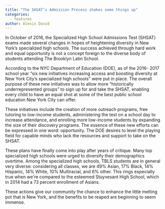 ```yaml
---
title: "The SHSAT’s Admission Process shakes some things up"
categories:
  - features
author: Alexis David
---
```


In October of 2016, the Specialized High School Admissions Test (SHSAT) exams made several changes in hopes of heightening diversity in New York’s specialized high schools.  The success achieved through hard work and equal opportunity is not a concept foreign to the diverse body of students attending The Brooklyn Latin School.

According to the NYC Department of Education (DOE), as of the 2016- 2017 school year “six new initiatives increasing access and boosting diversity at New York City’s specialized high schools” were put in place. The overall purpose of these new initiatives was to allow more “historically underrepresented groups” to sign up for and take the SHSAT, enabling every child to have an equal shot at some of the best public school education New York City can offer.

These initiatives include the creation of more outreach programs, free tutoring to low-income students, administering the test on a school day to increase attendance, and enrolling more low-income students by expanding the size of their discovery programs. The essence of these new efforts can be expressed in one word: opportunity.  The DOE desires to level the playing field for capable minds who lack the resources and support to take on the SHSAT.

These plans have finally come into play after years of critique. Many top specialized high schools were urged to diversify their demographics overtime.  Among the specialized high schools, TBLS students are in general very diverse: considering all classes, we are 49% Asian, 17% Black, 14% Hispanic, 14% White, 10% Multiracial, and 6% other. This rings especially true when we're compared to the esteemed Stuyvesant High School, which in 2014 had a 73 percent enrollment of Asians.

These actions give our community the chance to enhance the little melting pot that is New York, and the benefits to be reaped are beginning to seem immense.

